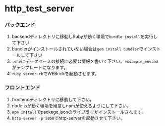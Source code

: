 # http_test_server
### バックエンド
1. backendディレクトリに移動しRubyが動く環境で`bundle install`を実行して下さい
2. bundlerがインストールされていない場合は`gem install bundler`でインストールして下さい
3. `.env`にデータベースの接続に必要な情報を書いて下さい。`exsample_env.md`がテンプレートになります。
4. `ruby server.rb`でWEBrickを起動させます。
### フロントエンド
1. frontendディレクトリに移動して下さい。
2. node.jsが動く環境を用意しnpmが使えるようにして下さい。
3. `npm install`でpackage.jsonのライブラリがインストールされます。
4. `http-server -p 5050`でhttp-serverを起動させて下さい。